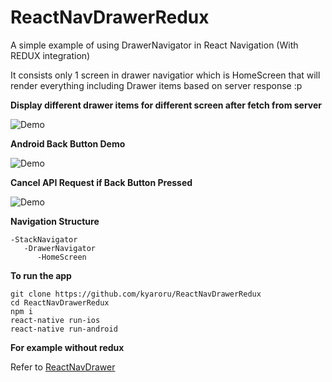 # ReactNavDrawerRedux

A simple example of using DrawerNavigator in React Navigation (With REDUX integration)

It consists only 1 screen in drawer navigatior which is HomeScreen that will render everything including Drawer items based on server response :p

**Display different drawer items for different screen after fetch from server**

![Demo](http://g.recordit.co/rRfkYiCU7Q.gif)

**Android Back Button Demo**

![Demo](http://g.recordit.co/e1Oat1wFLk.gif)

**Cancel API Request if Back Button Pressed**

![Demo](http://g.recordit.co/8Ss9AIPPdI.gif)

**Navigation Structure**
```
-StackNavigator
   -DrawerNavigator
      -HomeScreen
```

**To run the app**
```
git clone https://github.com/kyaroru/ReactNavDrawerRedux
cd ReactNavDrawerRedux
npm i
react-native run-ios
react-native run-android
```

**For example without redux**

Refer to [ReactNavDrawer](https://github.com/kyaroru/ReactNavDrawer)